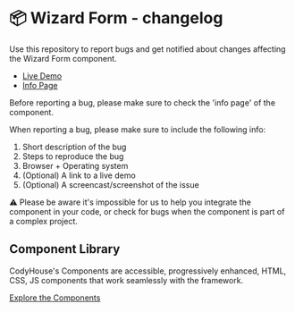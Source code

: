 # 📦 Wizard Form - changelog

Use this repository to report bugs and get notified about changes affecting the Wizard Form component.

- [Live Demo](https://codyhouse.co/ds/components/app/wizard-form)
- [Info Page](https://codyhouse.co/ds/components/info/wizard-form)

Before reporting a bug, please make sure to check the 'info page' of the component. 

When reporting a bug, please make sure to include the following info:

1. Short description of the bug
2. Steps to reproduce the bug
3. Browser + Operating system
4. (Optional) A link to a live demo
5. (Optional) A screencast/screenshot of the issue

⚠️ Please be aware it's impossible for us to help you integrate the component in your code, or check for bugs when the component is part of a complex project.

## Component Library

CodyHouse's Components are accessible, progressively enhanced, HTML, CSS, JS components that work seamlessly with the framework.

[Explore the Components](https://codyhouse.co/ds/components)
